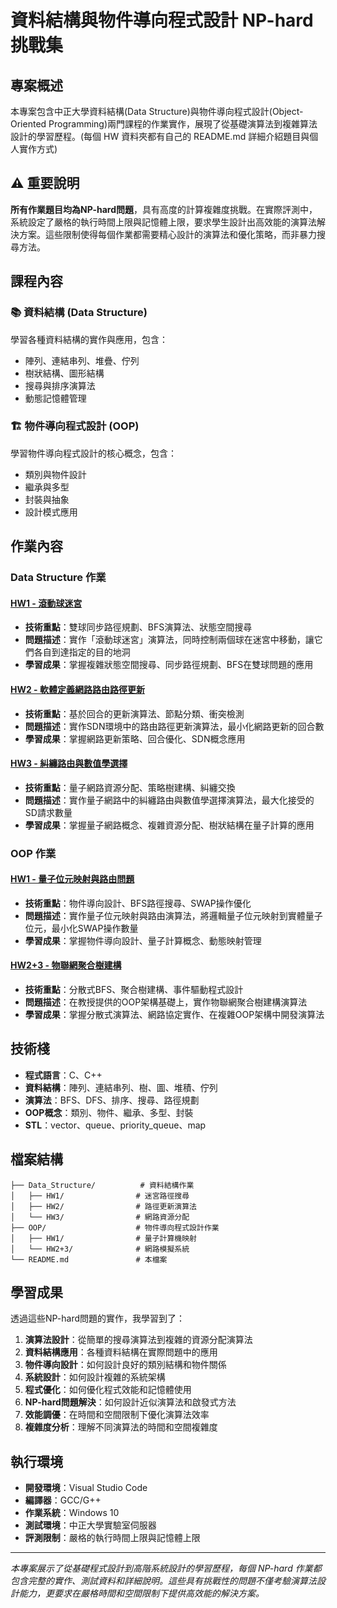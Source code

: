 # 資料結構與物件導向程式設計 NP-hard 挑戰集

## 專案概述
本專案包含中正大學資料結構(Data Structure)與物件導向程式設計(Object-Oriented Programming)兩門課程的作業實作，展現了從基礎演算法到複雜算法設計的學習歷程。(每個 HW 資料夾都有自己的 README.md 詳細介紹題目與個人實作方式)

## ⚠️ 重要說明
**所有作業題目均為NP-hard問題**，具有高度的計算複雜度挑戰。在實際評測中，系統設定了嚴格的執行時間上限與記憶體上限，要求學生設計出高效能的演算法解決方案。這些限制使得每個作業都需要精心設計的演算法和優化策略，而非暴力搜尋方法。

## 課程內容

### 📚 資料結構 (Data Structure)
學習各種資料結構的實作與應用，包含：
- 陣列、連結串列、堆疊、佇列
- 樹狀結構、圖形結構
- 搜尋與排序演算法
- 動態記憶體管理

### 🏗️ 物件導向程式設計 (OOP)
學習物件導向程式設計的核心概念，包含：
- 類別與物件設計
- 繼承與多型
- 封裝與抽象
- 設計模式應用

## 作業內容

### Data Structure 作業

#### [HW1 - 滾動球迷宮](./Data_Structure/HW1/)
- **技術重點**：雙球同步路徑規劃、BFS演算法、狀態空間搜尋
- **問題描述**：實作「滾動球迷宮」演算法，同時控制兩個球在迷宮中移動，讓它們各自到達指定的目的地洞
- **學習成果**：掌握複雜狀態空間搜尋、同步路徑規劃、BFS在雙球問題的應用

#### [HW2 - 軟體定義網路路由路徑更新](./Data_Structure/HW2/)
- **技術重點**：基於回合的更新演算法、節點分類、衝突檢測
- **問題描述**：實作SDN環境中的路由路徑更新演算法，最小化網路更新的回合數
- **學習成果**：掌握網路更新策略、回合優化、SDN概念應用

#### [HW3 - 糾纏路由與數值學選擇](./Data_Structure/HW3/)
- **技術重點**：量子網路資源分配、策略樹建構、糾纏交換
- **問題描述**：實作量子網路中的糾纏路由與數值學選擇演算法，最大化接受的SD請求數量
- **學習成果**：掌握量子網路概念、複雜資源分配、樹狀結構在量子計算的應用

### OOP 作業

#### [HW1 - 量子位元映射與路由問題](./OOP/HW1/)
- **技術重點**：物件導向設計、BFS路徑搜尋、SWAP操作優化
- **問題描述**：實作量子位元映射與路由演算法，將邏輯量子位元映射到實體量子位元，最小化SWAP操作數量
- **學習成果**：掌握物件導向設計、量子計算概念、動態映射管理

#### [HW2+3 - 物聯網聚合樹建構](./OOP/HW2+3/)
- **技術重點**：分散式BFS、聚合樹建構、事件驅動程式設計
- **問題描述**：在教授提供的OOP架構基礎上，實作物聯網聚合樹建構演算法
- **學習成果**：掌握分散式演算法、網路協定實作、在複雜OOP架構中開發演算法

## 技術棧
- **程式語言**：C、C++
- **資料結構**：陣列、連結串列、樹、圖、堆積、佇列
- **演算法**：BFS、DFS、排序、搜尋、路徑規劃
- **OOP概念**：類別、物件、繼承、多型、封裝
- **STL**：vector、queue、priority_queue、map

## 檔案結構
```
├── Data_Structure/          # 資料結構作業
│   ├── HW1/                # 迷宮路徑搜尋
│   ├── HW2/                # 路徑更新演算法
│   └── HW3/                # 網路資源分配
├── OOP/                    # 物件導向程式設計作業
│   ├── HW1/                # 量子計算機映射
│   └── HW2+3/              # 網路模擬系統
└── README.md               # 本檔案
```

## 學習成果
透過這些NP-hard問題的實作，我學習到了：

1. **演算法設計**：從簡單的搜尋演算法到複雜的資源分配演算法
2. **資料結構應用**：各種資料結構在實際問題中的應用
3. **物件導向設計**：如何設計良好的類別結構和物件關係
4. **系統設計**：如何設計複雜的系統架構
5. **程式優化**：如何優化程式效能和記憶體使用
6. **NP-hard問題解決**：如何設計近似演算法和啟發式方法
7. **效能調優**：在時間和空間限制下優化演算法效率
8. **複雜度分析**：理解不同演算法的時間和空間複雜度

## 執行環境
- **開發環境**：Visual Studio Code
- **編譯器**：GCC/G++
- **作業系統**：Windows 10
- **測試環境**：中正大學實驗室伺服器
- **評測限制**：嚴格的執行時間上限與記憶體上限

---

*本專案展示了從基礎程式設計到高階系統設計的學習歷程，每個 NP-hard 作業都包含完整的實作、測試資料和詳細說明。這些具有挑戰性的問題不僅考驗演算法設計能力，更要求在嚴格時間和空間限制下提供高效能的解決方案。*
